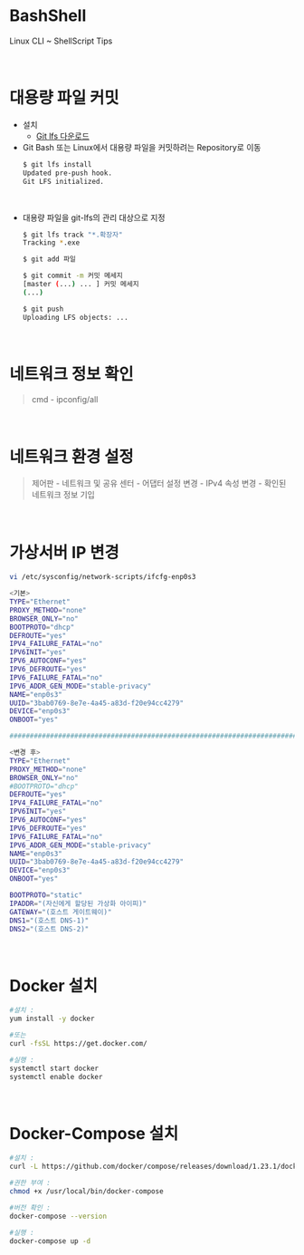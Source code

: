 # BashShell
Linux CLI ~ ShellScript Tips

<br>

# 대용량 파일 커밋
- 설치
  - [Git lfs 다운로드](https://git-lfs.github.com/)
- Git Bash 또는 Linux에서 대용량 파일을 커밋하려는 Repository로 이동
  ```sh
  $ git lfs install
  Updated pre-push hook.
  Git LFS initialized.
  ```
 
<br>
  
- 대용량 파일을 git-lfs의 관리 대상으로 지정
  ```sh
  $ git lfs track "*.확장자"
  Tracking *.exe
  
  $ git add 파일
  
  $ git commit -m 커밋 메세지
  [master (...) ... ] 커밋 메세지
  (...)
  
  $ git push
  Uploading LFS objects: ...
  ```


<br>

# 네트워크 정보 확인
> cmd - ipconfig/all

<br>

# 네트워크 환경 설정
> 제어판 - 네트워크 및 공유 센터 - 어댑터 설정 변경 - IPv4 속성 변경 - 확인된 네트워크 정보 기입

<br>

# 가상서버 IP 변경
```sh
vi /etc/sysconfig/network-scripts/ifcfg-enp0s3

<기본>
TYPE="Ethernet"
PROXY_METHOD="none"
BROWSER_ONLY="no"
BOOTPROTO="dhcp"
DEFROUTE="yes"
IPV4_FAILURE_FATAL="no"
IPV6INIT="yes"
IPV6_AUTOCONF="yes"
IPV6_DEFROUTE="yes"
IPV6_FAILURE_FATAL="no"
IPV6_ADDR_GEN_MODE="stable-privacy"
NAME="enp0s3"
UUID="3bab0769-8e7e-4a45-a83d-f20e94cc4279"
DEVICE="enp0s3"
ONBOOT="yes"

#############################################################################

<변경 후>
TYPE="Ethernet"
PROXY_METHOD="none"
BROWSER_ONLY="no"
#BOOTPROTO="dhcp"
DEFROUTE="yes"
IPV4_FAILURE_FATAL="no"
IPV6INIT="yes"
IPV6_AUTOCONF="yes"
IPV6_DEFROUTE="yes"
IPV6_FAILURE_FATAL="no"
IPV6_ADDR_GEN_MODE="stable-privacy"
NAME="enp0s3"
UUID="3bab0769-8e7e-4a45-a83d-f20e94cc4279"
DEVICE="enp0s3"
ONBOOT="yes"

BOOTPROTO="static"
IPADDR="(자신에게 할당된 가상화 아이피)"
GATEWAY="(호스트 게이트웨이)"
DNS1="(호스트 DNS-1)"
DNS2="(호스트 DNS-2)"
```

<br>

# Docker 설치
```sh
#설치 :
yum install -y docker

#또는
curl -fsSL https://get.docker.com/

#실행 :
systemctl start docker
systemctl enable docker
```

<br>

# Docker-Compose 설치
```sh
#설치 :
curl -L https://github.com/docker/compose/releases/download/1.23.1/docker-compose-`uname -s`-`uname -m` > /usr/local/bin/docker-compose

#권한 부여 :
chmod +x /usr/local/bin/docker-compose

#버전 확인 :
docker-compose --version

#실행 :
docker-compose up -d
```
